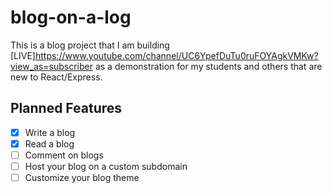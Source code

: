 # blog-on-a-log

This is a blog project that I am building [LIVE]https://www.youtube.com/channel/UC6YpefDuTu0ruFOYAgkVMKw?view_as=subscriber as a demonstration for my students and others that are new to React/Express.

## Planned Features
- [x] Write a blog
- [x] Read a blog
- [ ] Comment on blogs
- [ ] Host your blog on a custom subdomain
- [ ] Customize your blog theme

